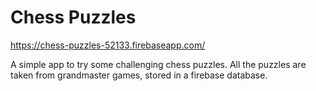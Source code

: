 # Chess Puzzles
https://chess-puzzles-52133.firebaseapp.com/

A simple app to try some challenging chess puzzles. All the puzzles are taken from grandmaster games, stored in a firebase database.
